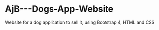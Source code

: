 # AjB---Dogs-App-Website
Website for a dog application to sell it, using Bootstrap 4, HTML and CSS 

